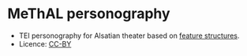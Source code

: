 # MeThAL personography

- TEI personography for Alsatian theater based on [feature structures](https://tei-c.org/release/doc/tei-p5-doc/fr/html/FS.html).
- Licence: [CC-BY](https://creativecommons.org/licenses/by/4.0/)
